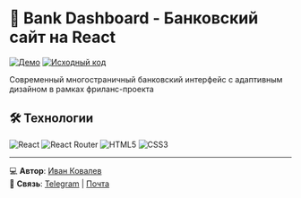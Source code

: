 # 🏦 Bank Dashboard - Банковский сайт на React

[![Демо](https://img.shields.io/badge/-ДЕМО-0077B6?style=for-the-badge&logo=react&logoColor=white)](https://ivkovalevv.github.io/bank-dash/)
[![Исходный код](https://img.shields.io/badge/-ИСХОДНИКИ-181717?style=for-the-badge&logo=github&logoColor=white)](https://github.com/ivkovalevv/bank-dash)

Современный многостраничный банковский интерфейс с адаптивным дизайном в рамках фриланс-проекта

## 🛠 Технологии

![React](https://img.shields.io/badge/-React-61DAFB?style=for-the-badge&logo=react&logoColor=black)
![React Router](https://img.shields.io/badge/-React_Router-CA4245?style=for-the-badge&logo=react-router&logoColor=white)
![HTML5](https://img.shields.io/badge/-HTML5-E34F26?style=for-the-badge&logo=html5&logoColor=white)
![CSS3](https://img.shields.io/badge/-CSS3-1572B6?style=for-the-badge&logo=css3&logoColor=white)


---

💻 **Автор**: [Иван Ковалев](https://kovalev-site.ru)  
📩 **Связь**: [Telegram](https://t.me/x_kovalev) | [Почта](mailto:ivkovalevv@gmail.ru)
